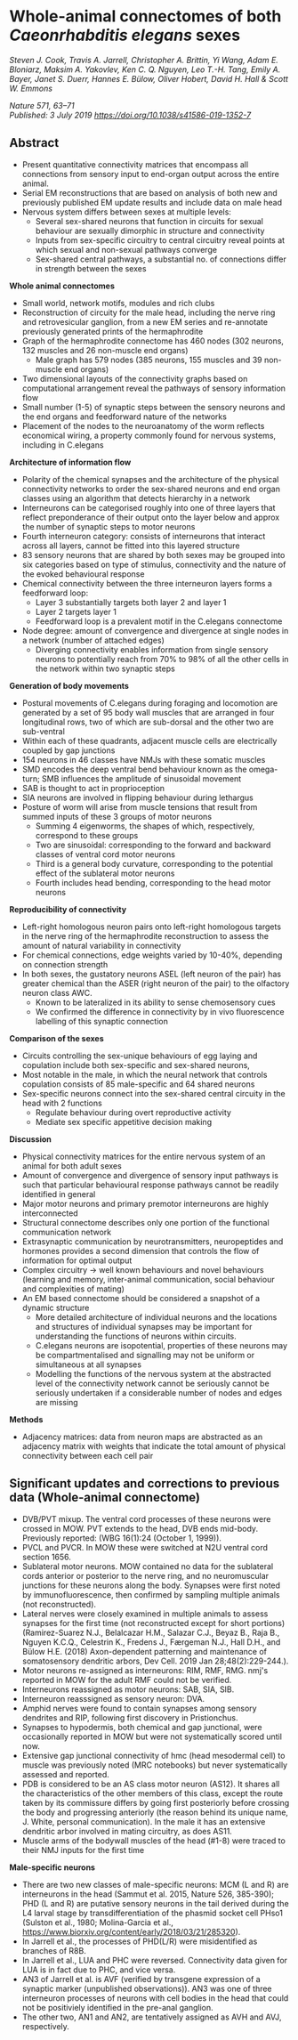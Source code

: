 # Whole-animal connectomes of both _Caeonrhabditis elegans_ sexes
_Steven J. Cook, Travis A. Jarrell, Christopher A. Brittin, Yi Wang, Adam E. Bloniarz, Maksim A. Yakovlev, Ken C. Q. Nguyen, Leo T.-H. Tang, Emily A. Bayer, Janet S. Duerr, Hannes E. Bülow, Oliver Hobert, David H. Hall & Scott W. Emmons_ 

_Nature 571, 63–71 <br>Published: 3 July 2019 https://doi.org/10.1038/s41586-019-1352-7_


## Abstract
- Present quantitative connectivity matrices that encompass all connections from sensory input to end-organ output across the entire animal.
- Serial EM reconstructions that are based on analysis of both new and previously published EM update results and include data on male head
- Nervous system differs between sexes at multiple levels:
  - Several sex-shared neurons that function in circuits for sexual behaviour are sexually dimorphic in structure and connectivity
  - Inputs from sex-specific circuitry to central circuitry reveal points at which sexual and non-sexual pathways converge
  - Sex-shared central pathways, a substantial no. of connections differ in strength between the sexes

**Whole animal connectomes**
- Small world, network motifs, modules and rich clubs
- Reconstruction of circuity for the male head, including the nerve ring and retrovesicular ganglion, from a new EM series and re-annotate previously generated prints of the hermaphrodite
- Graph of the hermaphrodite connectome has 460 nodes (302 neurons, 132 muscles and 26 non-muscle end organs)
  - Male graph has 579 nodes (385 neurons, 155 muscles and 39 non-muscle end organs)
- Two dimensional layouts of the connectivity graphs based on computational arrangement reveal the pathways of sensory information flow
- Small number (1-5) of synaptic steps between the sensory neurons and the end organs and feedforward nature of the networks
- Placement of the nodes to the neuroanatomy of the worm reflects economical wiring, a property commonly found for nervous systems, including in C.elegans

**Architecture of information flow**
- Polarity of the chemical synapses and the architecture of the physical connectivity networks to order the sex-shared neurons and end organ classes using an algorithm that detects hierarchy in a network
- Interneurons can be categorised roughly into one of three layers that reflect preponderance of their output onto the layer below and approx the number of synaptic steps to motor neurons
- Fourth interneuron category: consists of interneurons that interact across all layers, cannot be fitted into this layered structure
- 83 sensory neurons that are shared by both sexes may be grouped into six categories based on type of stimulus, connectivity and the nature of the evoked behavioural response
- Chemical connectivity between the three interneuron layers forms a feedforward loop:
  - Layer 3 substantially targets both layer 2 and layer 1
  - Layer 2 targets layer 1
  - Feedforward loop is a prevalent motif in the C.elegans connectome
- Node degree: amount of convergence and divergence at single nodes in a network (number of attached edges)
  - Diverging connectivity enables information from single sensory neurons to potentially reach from 70% to 98% of all the other cells in the network within two synaptic steps

**Generation of body movements**
- Postural movements of C.elegans during foraging and locomotion are generated by a set of 95 body wall muscles that are arranged in four longitudinal rows, two of which are sub-dorsal and the other two are sub-ventral
- Within each of these quadrants, adjacent muscle cells are electrically coupled by gap junctions
- 154 neurons in 46 classes have NMJs with these somatic muscles
- SMD encodes the deep ventral bend behaviour known as the omega-turn; SMB influences the amplitude of sinusoidal movement
- SAB is thought to act in proprioception
- SIA neurons are involved in flipping behaviour during lethargus
- Posture of worm will arise from muscle tensions that result from summed inputs of these 3 groups of motor neurons
  - Summing 4 eigenworms, the shapes of which, respectively, correspond to these groups
  - Two are sinusoidal: corresponding to the forward and backward classes of ventral cord motor neurons
  - Third is a general body curvature, corresponding to the potential effect of the sublateral motor neurons
  - Fourth includes head bending, corresponding to the head motor neurons

**Reproducibility of connectivity**
- Left-right homologous neuron pairs onto left-right homologous targets in the nerve ring of the hermaphrodite reconstruction to assess the amount of natural variability in connectivity
- For chemical connections, edge weights varied by 10-40%, depending on connection strength
- In both sexes, the gustatory neurons ASEL (left neuron of the pair) has greater chemical than the ASER (right neuron of the pair) to the olfactory neuron class AWC.
  - Known to be lateralized in its ability to sense chemosensory cues
  - We confirmed the difference in connectivity by in vivo fluorescence labelling of this synaptic connection

**Comparison of the sexes**
- Circuits controlling the sex-unique behaviours of egg laying and copulation include both sex-specific and sex-shared neurons,
- Most notable in the male, in which the neural network that controls copulation consists of 85 male-specific and 64 shared neurons
- Sex-specific neurons connect into the sex-shared central circuity in the head with 2 functions
  - Regulate behaviour during overt reproductive activity
  - Mediate sex specific appetitive decision making

**Discussion**
- Physical connectivity matrices for the entire nervous system of an animal for both adult sexes
- Amount of convergence and divergence of sensory input pathways is such that particular behavioural response pathways cannot be readily identified in general
- Major motor neurons and primary premotor interneurons are highly interconnected
- Structural connectome describes only one portion of the functional communication network
- Extrasynaptic communication by neurotransmitters, neuropeptides and hormones provides a second dimension that controls the flow of information for optimal output
- Complex circuitry -> well known behaviours and novel behaviours (learning and memory, inter-animal communication, social behaviour and complexities of mating)
- An EM based connectome should be considered a snapshot of a dynamic structure
  - More detailed architecture of individual neurons and the locations and structures of individual synapses may be important for understanding the functions of neurons within circuits.
  - C.elegans neurons are isopotential, properties of these neurons may be compartmentalised and signalling may not be uniform or simultaneous at all synapses
  - Modelling the functions of the nervous system at the abstracted level of the connectivity network cannot be seriously cannot be seriously undertaken if a considerable number of nodes and edges are missing

**Methods**
- Adjacency matrices: data from neuron maps are abstracted as an adjacency matrix with weights that indicate the total amount of physical connectivity between each cell pair









## Significant updates and corrections to previous data (Whole-animal connectome)
- DVB/PVT mixup.  The ventral cord processes of these neurons were crossed in MOW.  PVT extends to the head, DVB ends mid-body.  Previously reported: (WBG 16(1):24 (October 1, 1999)).
- PVCL and PVCR.  In MOW these were switched at N2U ventral cord section 1656.
- Sublateral motor neurons.  MOW contained no data for the sublateral cords anterior or posterior to the nerve ring, and no neuromuscular junctions for these neurons along the body. Synapses were first noted by immunofluorescence, then confirmed by sampling multiple animals (not reconstructed).
- Lateral nerves were closely examined in multiple animals to assess synapses for the first time (not reconstructed except for short portions) (Ramirez-Suarez N.J., Belalcazar H.M., Salazar C.J., Beyaz B., Raja B., Nguyen K.C.Q., Celestrin K., Fredens J., Færgeman N.J., Hall D.H., and Bülow H.E. (2018) Axon-dependent patterning and maintenance of somatosensory dendritic arbors, Dev Cell. 2019 Jan 28;48(2):229-244.).
- Motor neurons re-assigned as interneurons: RIM, RMF, RMG.  nmj's reported in MOW for the adult RMF could not be verified.
- Interneurons reassigned as motor neurons: SAB, SIA, SIB.
- Interneuron reasssigned as sensory neuron: DVA.
- Amphid nerves were found to contain synapses among sensory dendrites and RIP, following first discovery in Pristionchus.
- Synapses to hypodermis, both chemical and gap junctional, were occasionally reported in MOW but were not systematically scored until now.
- Extensive gap junctional connectivity of hmc (head mesodermal cell) to muscle was previously noted (MRC notebooks) but never systematically assessed and reported.
- PDB is considered to be an AS class motor neuron (AS12).  It shares all the characteristics of the other members of this class, except the route taken by its commissure differs by going first posteriorly before crossing the body and progressing anteriorly (the reason behind its unique name, J. White, personal communication).  In the male it has an extensive dendritic arbor involved in mating circuitry, as does AS11.
- Muscle arms of the bodywall muscles of the head (#1-8) were  traced to their NMJ inputs for the first time

**Male-specific neurons**
- There are two new classes of male-specific neurons: MCM (L and R) are interneurons in the head (Sammut et al. 2015, Nature 526, 385-390); PHD (L and R) are putative sensory neurons in the tail derived during the L4 larval stage by transdifferentiation of the phasmid socket cell PHso1 (Sulston et al., 1980; Molina-Garcia et al., https://www.biorxiv.org/content/early/2018/03/21/285320).
- In Jarrell et al., the processes of PHD(L/R) were misidentified as branches of R8B.
- In Jarrell et al., LUA and PHC were reversed.  Connectivity data given for LUA is in fact due to PHC, and vice versa.
- AN3 of Jarrell et al. is AVF (verified by transgene expression of a synaptic marker (unpublished observations)).  AN3 was one of three interneuron processes of neurons with cell bodies in the head that could not be positiviely identified in the pre-anal ganglion.
- The other two, AN1 and AN2, are tentatively assigned as AVH and AVJ, respectively.

